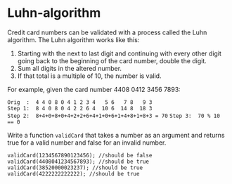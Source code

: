 # Luhn-algorithm

Credit card numbers can be validated with a process called the Luhn algorithm. The Luhn algorithm works like this:

1. Starting with the next to last digit and continuing with every other digit going back to the beginning of the card number, double the digit.
2. Sum all digits in the altered number.
3. If that total is a multiple of 10, the number is valid.

For example, given the card number 4408 0412 3456 7893:

`Orig  :  4 4 0 8 0 4 1 2 3 4   5 6   7 8   9 3` <br>
`Step 1:  8 4 0 8 0 4 2 2 6 4  10 6  14 8  18 3` <br>
`Step 2:  8+4+0+8+0+4+2+2+6+4+1+0+6+1+4+8+1+8+3 = 70`
`Step 3:  70 % 10 == 0`

Write a function `validCard` that takes a number as an argument and returns true for a valid number and false for an invalid number.

`validCard(1234567890123456); //should be false ` <br>
`validCard(4408041234567893); //should be true ` <br>
`validCard(38520000023237); //should be true ` <br>
`validCard(4222222222222); //should be true ` 